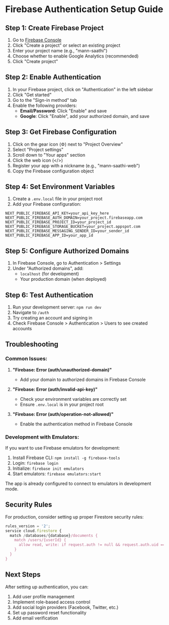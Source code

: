 # Firebase Authentication Setup Guide

## Step 1: Create Firebase Project

1. Go to [Firebase Console](https://console.firebase.google.com/)
2. Click "Create a project" or select an existing project
3. Enter your project name (e.g., "mann-saathi")
4. Choose whether to enable Google Analytics (recommended)
5. Click "Create project"

## Step 2: Enable Authentication

1. In your Firebase project, click on "Authentication" in the left sidebar
2. Click "Get started"
3. Go to the "Sign-in method" tab
4. Enable the following providers:
   - **Email/Password**: Click "Enable" and save
   - **Google**: Click "Enable", add your authorized domain, and save

## Step 3: Get Firebase Configuration

1. Click on the gear icon (⚙️) next to "Project Overview"
2. Select "Project settings"
3. Scroll down to "Your apps" section
4. Click the web icon (</>)
5. Register your app with a nickname (e.g., "mann-saathi-web")
6. Copy the Firebase configuration object

## Step 4: Set Environment Variables

1. Create a `.env.local` file in your project root
2. Add your Firebase configuration:

```env
NEXT_PUBLIC_FIREBASE_API_KEY=your_api_key_here
NEXT_PUBLIC_FIREBASE_AUTH_DOMAIN=your_project.firebaseapp.com
NEXT_PUBLIC_FIREBASE_PROJECT_ID=your_project_id
NEXT_PUBLIC_FIREBASE_STORAGE_BUCKET=your_project.appspot.com
NEXT_PUBLIC_FIREBASE_MESSAGING_SENDER_ID=your_sender_id
NEXT_PUBLIC_FIREBASE_APP_ID=your_app_id
```

## Step 5: Configure Authorized Domains

1. In Firebase Console, go to Authentication > Settings
2. Under "Authorized domains", add:
   - `localhost` (for development)
   - Your production domain (when deployed)

## Step 6: Test Authentication

1. Run your development server: `npm run dev`
2. Navigate to `/auth`
3. Try creating an account and signing in
4. Check Firebase Console > Authentication > Users to see created accounts

## Troubleshooting

### Common Issues:

1. **"Firebase: Error (auth/unauthorized-domain)"**
   - Add your domain to authorized domains in Firebase Console

2. **"Firebase: Error (auth/invalid-api-key)"**
   - Check your environment variables are correctly set
   - Ensure `.env.local` is in your project root

3. **"Firebase: Error (auth/operation-not-allowed)"**
   - Enable the authentication method in Firebase Console

### Development with Emulators:

If you want to use Firebase emulators for development:

1. Install Firebase CLI: `npm install -g firebase-tools`
2. Login: `firebase login`
3. Initialize: `firebase init emulators`
4. Start emulators: `firebase emulators:start`

The app is already configured to connect to emulators in development mode.

## Security Rules

For production, consider setting up proper Firestore security rules:

```javascript
rules_version = '2';
service cloud.firestore {
  match /databases/{database}/documents {
    match /users/{userId} {
      allow read, write: if request.auth != null && request.auth.uid == userId;
    }
  }
}
```

## Next Steps

After setting up authentication, you can:
1. Add user profile management
2. Implement role-based access control
3. Add social login providers (Facebook, Twitter, etc.)
4. Set up password reset functionality
5. Add email verification
